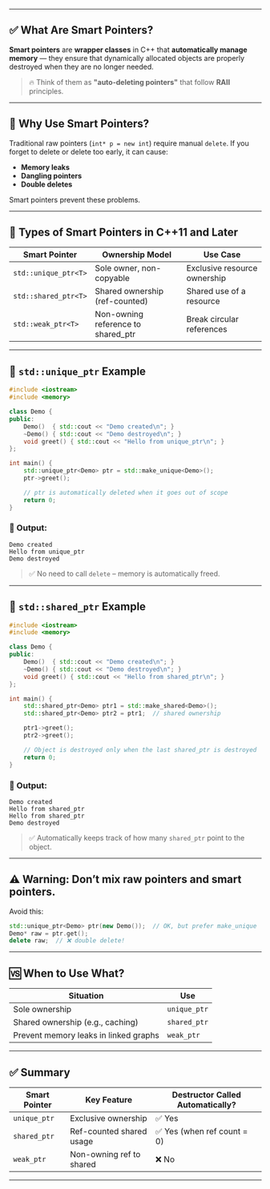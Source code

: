 
---

## ✅ What Are Smart Pointers?

**Smart pointers** are **wrapper classes** in C++ that **automatically manage memory** — they ensure that dynamically allocated objects are properly destroyed when they are no longer needed.

> 🔥 Think of them as **"auto-deleting pointers"** that follow **RAII** principles.

---

## 🧠 Why Use Smart Pointers?

Traditional raw pointers (`int* p = new int`) require manual `delete`. If you forget to delete or delete too early, it can cause:

* **Memory leaks**
* **Dangling pointers**
* **Double deletes**

Smart pointers prevent these problems.

---

## 🧰 Types of Smart Pointers in C++11 and Later

| Smart Pointer        | Ownership Model                    | Use Case                     |
| -------------------- | ---------------------------------- | ---------------------------- |
| `std::unique_ptr<T>` | Sole owner, non-copyable           | Exclusive resource ownership |
| `std::shared_ptr<T>` | Shared ownership (ref-counted)     | Shared use of a resource     |
| `std::weak_ptr<T>`   | Non-owning reference to shared_ptr | Break circular references    |

---

## 🔸 `std::unique_ptr` Example

```cpp
#include <iostream>
#include <memory>

class Demo {
public:
    Demo()  { std::cout << "Demo created\n"; }
    ~Demo() { std::cout << "Demo destroyed\n"; }
    void greet() { std::cout << "Hello from unique_ptr\n"; }
};

int main() {
    std::unique_ptr<Demo> ptr = std::make_unique<Demo>();
    ptr->greet();

    // ptr is automatically deleted when it goes out of scope
    return 0;
}
```

### 🧾 Output:

```
Demo created
Hello from unique_ptr
Demo destroyed
```

> ✅ No need to call `delete` – memory is automatically freed.

---

## 🔸 `std::shared_ptr` Example

```cpp
#include <iostream>
#include <memory>

class Demo {
public:
    Demo()  { std::cout << "Demo created\n"; }
    ~Demo() { std::cout << "Demo destroyed\n"; }
    void greet() { std::cout << "Hello from shared_ptr\n"; }
};

int main() {
    std::shared_ptr<Demo> ptr1 = std::make_shared<Demo>();
    std::shared_ptr<Demo> ptr2 = ptr1;  // shared ownership

    ptr1->greet();
    ptr2->greet();

    // Object is destroyed only when the last shared_ptr is destroyed
    return 0;
}
```

### 🧾 Output:

```
Demo created
Hello from shared_ptr
Hello from shared_ptr
Demo destroyed
```

> ✅ Automatically keeps track of how many `shared_ptr` point to the object.

---

## ⚠️ Warning: Don’t mix raw pointers and smart pointers.

Avoid this:

```cpp
std::unique_ptr<Demo> ptr(new Demo());  // OK, but prefer make_unique
Demo* raw = ptr.get();
delete raw;  // ❌ double delete!
```

---

## 🆚 When to Use What?

| Situation                             | Use          |
| ------------------------------------- | ------------ |
| Sole ownership                        | `unique_ptr` |
| Shared ownership (e.g., caching)      | `shared_ptr` |
| Prevent memory leaks in linked graphs | `weak_ptr`   |

---

## ✅ Summary

| Smart Pointer | Key Feature              | Destructor Called Automatically? |
| ------------- | ------------------------ | -------------------------------- |
| `unique_ptr`  | Exclusive ownership      | ✅ Yes                            |
| `shared_ptr`  | Ref-counted shared usage | ✅ Yes (when ref count = 0)       |
| `weak_ptr`    | Non-owning ref to shared | ❌ No                             |

---

